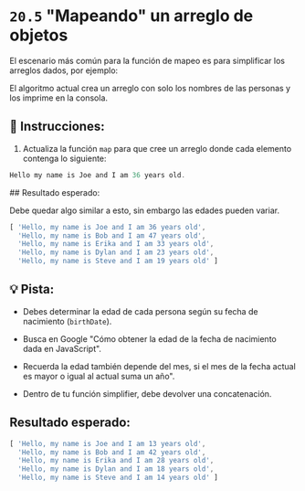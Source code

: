 # `20.5` "Mapeando" un arreglo de objetos

El escenario más común para la función de mapeo es para simplificar los arreglos dados, por ejemplo:

El algoritmo actual crea un arreglo con solo los nombres de las personas y los imprime en la consola.

## 📝 Instrucciones:

1. Actualiza la función `map` para que cree un arreglo donde cada elemento contenga lo siguiente:

```js
Hello my name is Joe and I am 36 years old.
```

## Resultado esperado:

Debe quedar algo similar a esto, sin embargo las edades pueden variar.

```js
[ 'Hello, my name is Joe and I am 36 years old',
  'Hello, my name is Bob and I am 47 years old',
  'Hello, my name is Erika and I am 33 years old',
  'Hello, my name is Dylan and I am 23 years old',
  'Hello, my name is Steve and I am 19 years old' ]
```

## 💡 Pista:

+ Debes determinar la edad de cada persona según su fecha de nacimiento (`birthDate`).

+ Busca en Google "Cómo obtener la edad de la fecha de nacimiento dada en JavaScript".

+ Recuerda la edad también depende del mes, si el mes de la fecha actual es mayor o igual al actual suma un año".

+ Dentro de tu función simplifier, debe devolver una concatenación.

## Resultado esperado:

```js
[ 'Hello, my name is Joe and I am 13 years old',
  'Hello, my name is Bob and I am 42 years old',
  'Hello, my name is Erika and I am 28 years old',
  'Hello, my name is Dylan and I am 18 years old',
  'Hello, my name is Steve and I am 14 years old' ]
```